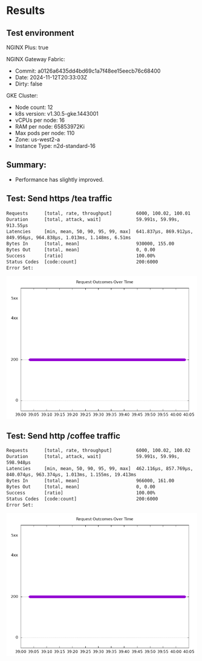 # Results

## Test environment

NGINX Plus: true

NGINX Gateway Fabric:

- Commit: a0126a6435dd4bd69c1a7f48ee15eecb76c68400
- Date: 2024-11-12T20:33:03Z
- Dirty: false

GKE Cluster:

- Node count: 12
- k8s version: v1.30.5-gke.1443001
- vCPUs per node: 16
- RAM per node: 65853972Ki
- Max pods per node: 110
- Zone: us-west2-a
- Instance Type: n2d-standard-16

## Summary:

- Performance has slightly improved.

## Test: Send https /tea traffic

```text
Requests      [total, rate, throughput]         6000, 100.02, 100.01
Duration      [total, attack, wait]             59.991s, 59.99s, 913.55µs
Latencies     [min, mean, 50, 90, 95, 99, max]  641.837µs, 869.912µs, 849.956µs, 964.838µs, 1.013ms, 1.148ms, 6.51ms
Bytes In      [total, mean]                     930000, 155.00
Bytes Out     [total, mean]                     0, 0.00
Success       [ratio]                           100.00%
Status Codes  [code:count]                      200:6000  
Error Set:
```

![https-plus.png](https-plus.png)

## Test: Send http /coffee traffic

```text
Requests      [total, rate, throughput]         6000, 100.02, 100.02
Duration      [total, attack, wait]             59.991s, 59.99s, 598.948µs
Latencies     [min, mean, 50, 90, 95, 99, max]  462.116µs, 857.769µs, 840.074µs, 963.374µs, 1.013ms, 1.155ms, 19.413ms
Bytes In      [total, mean]                     966000, 161.00
Bytes Out     [total, mean]                     0, 0.00
Success       [ratio]                           100.00%
Status Codes  [code:count]                      200:6000  
Error Set:
```

![http-plus.png](http-plus.png)
